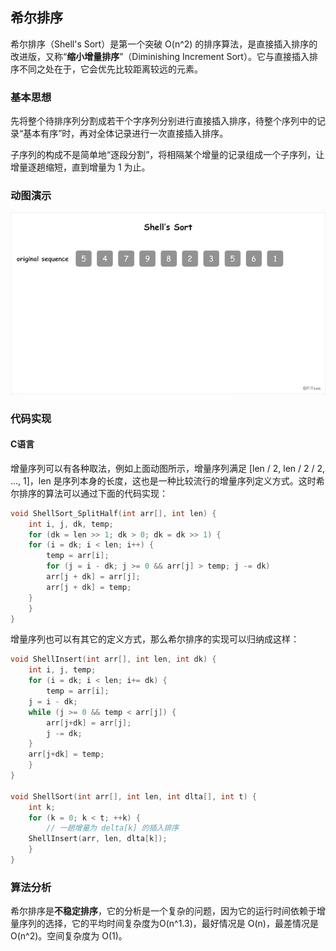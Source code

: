 ## 希尔排序

希尔排序（Shell's Sort）是第一个突破 O(n^2) 的排序算法，是直接插入排序的改进版，又称“**缩小增量排序**”（Diminishing Increment Sort）。它与直接插入排序不同之处在于，它会优先比较距离较远的元素。

### 基本思想

先将整个待排序列分割成若干个字序列分别进行直接插入排序，待整个序列中的记录“基本有序”时，再对全体记录进行一次直接插入排序。

子序列的构成不是简单地“逐段分割”，将相隔某个增量的记录组成一个子序列，让增量逐趟缩短，直到增量为 1 为止。

### 动图演示

![](shell-sort.gif)

### 代码实现

#### C语言

增量序列可以有各种取法，例如上面动图所示，增量序列满足 [len / 2, len / 2 / 2, ..., 1]，len 是序列本身的长度，这也是一种比较流行的增量序列定义方式。这时希尔排序的算法可以通过下面的代码实现：

```c
void ShellSort_SplitHalf(int arr[], int len) {
    int i, j, dk, temp;
    for (dk = len >> 1; dk > 0; dk = dk >> 1) {
	for (i = dk; i < len; i++) {
	    temp = arr[i];
	    for (j = i - dk; j >= 0 && arr[j] > temp; j -= dk)
		arr[j + dk] = arr[j];
	    arr[j + dk] = temp;
	}
    }
}
```

增量序列也可以有其它的定义方式，那么希尔排序的实现可以归纳成这样：

```c
void ShellInsert(int arr[], int len, int dk) {
    int i, j, temp;
    for (i = dk; i < len; i+= dk) {
        temp = arr[i];
	j = i - dk;
	while (j >= 0 && temp < arr[j]) {
	    arr[j+dk] = arr[j];
	    j -= dk;
	}
	arr[j+dk] = temp;
    }
}

void ShellSort(int arr[], int len, int dlta[], int t) {
    int k;
    for (k = 0; k < t; ++k) {
        // 一趟增量为 delta[k] 的插入排序
	ShellInsert(arr, len, dlta[k]);
    }
}
```

### 算法分析
希尔排序是**不稳定排序**，它的分析是一个复杂的问题，因为它的运行时间依赖于增量序列的选择，它的平均时间复杂度为O(n^1.3)，最好情况是 O(n)，最差情况是 O(n^2)。空间复杂度为 O(1)。

